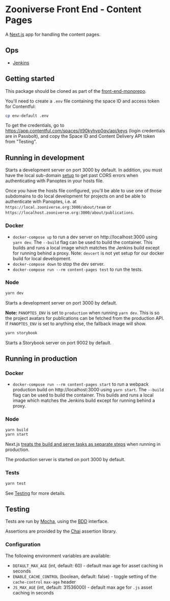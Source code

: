 # Zooniverse Front End - Content Pages

A [Next.js](https://github.com/zeit/next.js) app for handling the content pages.

## Ops

- [Jenkins](https://jenkins.zooniverse.org/job/Zooniverse%20GitHub/job/front-end-monorepo/)

## Getting started

This package should be cloned as part of the [front-end-monorepo](https://github.com/zooniverse/front-end-monorepo).

You'll need to create a `.env` file containing the space ID and access token for Contentful:

```sh
cp env-default .env
```

To get the credentials, go to https://app.contentful.com/spaces/jt90kyhvp0qv/api/keys (login credentials are in Passbolt), and copy the Space ID and Content Delivery API token from "Testing".

## Running in development

Starts a development server on port 3000 by default. In addition, you must have the local sub-domain [setup](https://stackoverflow.com/c/zooniverse/questions/109) to get past CORS errors when authenticating with Panoptes in your hosts file.

Once you have the hosts file configured, you'll be able to use one of those subdomains to do local development for projects on and be able to authenticate with Panoptes, i.e. at `https://local.zooniverse.org:3000/about/team` or `https://localhost.zooniverse.org:3000/about/publications`.

### Docker

- `docker-compose up` to run a dev server on http://localhost:3000 using `yarn dev`. The `--build` flag can be used to build the container. This builds and runs a local image which matches the Jenkins build except for running behind a proxy. Note: `devcert` is not yet setup for our docker build for local development.
- `docker-compose down` to stop the dev server.
- `docker-compose run --rm content-pages test` to run the tests.

### Node

```sh
yarn dev
```

Starts a development server on port 3000 by default.

**Note:** `PANOPTES_ENV` is set to `production` when running `yarn dev`. This is so the project avatars for publications can be fetched from the production API. If `PANOPTES_ENV` is set to anything else, the fallback image will show.

```sh
yarn storybook
```

Starts a Storybook server on port 9002 by default.

## Running in production

### Docker

- `docker-compose run --rm content-pages start` to run a webpack production build on http://localhost:3000 using `yarn start`. The `--build` flag can be used to build the container. This builds and runs a local image which matches the Jenkins build except for running behind a proxy.

### Node

```sh
yarn build
yarn start
```

Next.js [treats the build and serve tasks as separate steps](https://github.com/zeit/next.js/#production-deployment) when running in production.

The production server is started on port 3000 by default.

### Tests

```sh
yarn test
```

See [Testing](#testing) for more details.

## <a name="testing"></a> Testing

Tests are run by [Mocha](https://mochajs.org/), using the [BDD](https://mochajs.org/#bdd) interface.

Assertions are provided by the [Chai](http://www.chaijs.com/) assertion library.

### Configuration

The following environment variables are available:

- `DEFAULT_MAX_AGE` (int, default: 60) - default max age for asset caching in seconds
- `ENABLE_CACHE_CONTROL` (boolean, default: false) - toggle setting of the `cache-control` `max-age` header
- `JS_MAX_AGE` (int, default: 31536000) - default max age for `.js` asset caching in seconds
